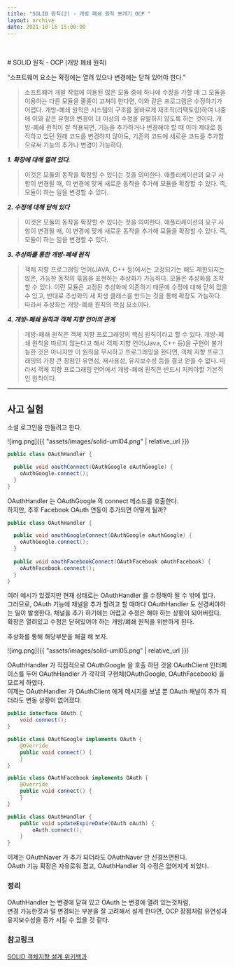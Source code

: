 ```yaml
---
title: "SOLID 원칙(2) - 개방 폐쇄 원칙 뽀개기 OCP "
layout: archive
date: 2021-10-16 15:00:00
---
```

<br>
<br>
# SOLID 원칙 - OCP (개방 폐쇄 원칙)

“소프트웨어 요소는 확장에는 열려 있으나 변경에는 닫혀 있어야 한다.”

>소프트웨어 개발 작업에 이용된 많은 모듈 중에 하나에 수정을 가할 때 그 모듈을 이용하는 다른 모듈을 줄줄이 고쳐야 한다면, 이와 같은 프로그램은 수정하기가 어렵다. 개방-폐쇄 원칙은 시스템의 구조를 올바르게 재조직(리팩토링)하여 나중에 이와 같은 유형의 변경이 더 이상의 수정을 유발하지 않도록 하는 것이다. 개방-폐쇄 원칙이 잘 적용되면, 기능을 추가하거나 변경해야 할 때 이미 제대로 동작하고 있던 원래 코드를 변경하지 않아도, 기존의 코드에 새로운 코드를 추가함으로써 기능의 추가나 변경이 가능하다.  
>  

***1\. 확장에 대해 열려 있다.***
> 이것은 모듈의 동작을 확장할 수 있다는 것을 의미한다. 애플리케이션의 요구 사항이 변경될 때, 이 변경에 맞게 새로운 동작을 추가해 모듈을 확장할 수 있다. 즉, 모듈이 하는 일을 변경할 수 있다.

***2\. 수정에 대해 닫혀 있다***
> 이것은 모듈의 동작을 확장할 수 있다는 것을 의미한다. 애플리케이션의 요구 사항이 변경될 때, 이 변경에 맞게 새로운 동작을 추가해 모듈을 확장할 수 있다. 즉, 모듈이 하는 일을 변경할 수 있다.  


***3\. 추상화를 통한 개방-폐쇄 원칙***
> 객체 지향 프로그래밍 언어(JAVA, C++ 등)에서는 고정되기는 해도 제한되지는 않은, 가능한 동작의 묶음을 표현하는 추상화가 가능하다. 모듈은 추상화를 조작할 수 있다. 이런 모듈은 고정된 추상화에 의존하기 때문에 수정에 대해 닫혀 있을 수 있고, 반대로 추상화의 새 파생 클래스를 만드는 것을 통해 확장도 가능하다. 따라서 추상화는 개방-폐쇄 원칙의 핵심 요소이다.

***4\. 개방-폐쇄 원칙과 객체 지향 언어의 관계***
> 개방-폐쇄 원칙은 객체 지향 프로그래밍의 핵심 원칙이라고 할 수 있다. 개방-폐쇄 원칙을 따르지 않는다고 해서 객체 지향 언어(Java, C++ 등)을 구현이 불가능한 것은 아니지만 이 원칙을 무시하고 프로그래밍을 한다면, 객체 지향 프로그래밍의 가장 큰 장점인 유연성, 재사용성, 유지보수성 등을 결코 얻을 수 없다. 따라서 객체 지향 프로그래밍 언어에서 개방-폐쇄 원칙은 반드시 지켜야할 기본적인 원칙이다.

---

## 사고 실험  

소셜 로그인을 만들려고 한다.  

![img.png]({{ "assets/images/solid-uml04.png" | relative_url }})

```java
public class OAuthHandler {

  public void oauthConnect(OAuthGoogle oAuthGoogle) {
    oAuthGoogle.connect();
  }
}
```

OAuthHandler 는 OAuthGoogle 의 connect 메소드를 호출한다.  
하지만, 추후 Facebook OAuth 연동이 추가되면 어떻게 될까?  

```java
public class OAuthHandler {

  public void oauthGoogleConnect(OAuthGoogle oAuthGoogle) {
    oAuthGoogle.connect();
  }
  
  public void oauthFacebookConnect(OAuthFacebook oAuthFacebook) {
    oAuthFacebook.connect();
  }
}
```



여러 예시가 있겠지만 현재 상태로는 OAuthHandler 를 수정해야 될 수 밖에 없다.  
그러므로, OAuth 기능에 채널을 추가 할려고 할 때마다 OAuthHandler 도 신경써야하는 일이 발생한다. 채널을 추가 하기에는 어렵고 수정은 해야 하는 상황이 되어버렸다.  
확장은 열려있고 수정은 닫혀있어야 하는 개방/폐쇄 원칙을 위반하게 된다.  

추상화를 통해 해당부분을 해결 해 보자.  

![img.png]({{ "assets/images/solid-uml05.png" | relative_url }})

OAuthHandler 가 직접적으로 OAuthGoogle 을 호출 하던 것을 OAuthClient 인터페이스를 두어 OAuthHandler 가 각각의 구현체(OAuthGoogle, OAuthFacebook) 을 모르게 하였다.  
이제는 OAuthHandler 가 OAuthClient 에게 메시지를 보낼 뿐 OAuth 채널이 추가 되더라도 변동 상황이 없어졌다.  

```java
public interface OAuth {
    void connect();
}  

public class OAuthGoogle implements OAuth {
    @Override
    public void connect() {
    }
}

public class OAuthFacebook implements OAuth {
    @Override
    public void connect() {
    }
}

public class OAuthHandler {
    public void updateExpireDate(OAuth oAuth) {
        oAuth.connect();
    }
}
```

이제는 OAuthNaver 가 추가 되더라도 OAuthNaver 만 신경쓰면된다.  
OAuth 기능 확장은 자유로워 졌고, OAuthHandler 의 수정은 없어지게 되었다.  

### 정리  
OAuthHandler 는 변경에 닫혀 있고 OAuth 는 변경에 열려 있는것처럼,  
변경 가능한것과 덜 변경되는 부분을 잘 고려해서 설계 한다면, OCP 장점처럼 유연성과 유지보수성을 증가 시킬 수 있을 것 같다.    

### 참고링크
[SOLID 객체지향 설계 위키백과](https://ko.wikipedia.org/wiki/SOLID_(%EA%B0%9D%EC%B2%B4_%EC%A7%80%ED%96%A5_%EC%84%A4%EA%B3%84))  


